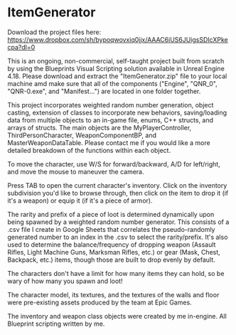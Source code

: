 # ItemGenerator

Download the project files here: https://www.dropbox.com/sh/bypoqwovxiq0jjx/AAAC6iUS6JUigsSDIcXPkecpa?dl=0

This is an ongoing, non-commercial, self-taught project built from scratch by using the Blueprints Visual Scripting solution available in Unreal Engine 4.18. Please download and extract the "ItemGenerator.zip" file to your local machine amd make sure that all of the components ("Engine", "QNR_0", "QNR-0.exe", and "Manifest...") are located in one folder together.

This project incorporates weighted random number generation, object casting, extension of classes to incorporate new behaviors, saving/loading data from multiple objects to an in-game file, enums, C++ structs, and arrays of structs. The main objects are the MyPlayerController, ThirdPersonCharacter, WeaponComponentBP, and MasterWeaponDataTable. Please contact me if you would like a more detailed breakdown of the functions within each object.

To move the character, use W/S for forward/backward, A/D for left/right, and move the mouse to maneuver the camera.

Press TAB to open the current character's inventory. Click on the inventory subdivision you'd like to browse through, then click on the item to drop it (if it's a weapon) or equip it (if it's a piece of armor).

The rarity and prefix of a piece of loot is determined dynamically upon being spawned by a weighted random number generator. This consists of a .csv file I create in Google Sheets that correlates the pseudo-randomly generated number to an index in the .csv to select the rarity/prefix. It's also used to determine the balance/frequency of dropping weapon (Assault Rifles, Light Machine Guns, Marksman Rifles, etc.) or gear (Mask, Chest, Backpack, etc.) items, though those are built to drop evenly by default.

The characters don't have a limit for how many items they can hold, so be wary of how many you spawn and loot!

The character model, its textures, and the textures of the walls and floor were pre-existing assets produced by the team at Epic Games.

The inventory and weapon class objects were created by me in-engine. All Blueprint scripting written by me.
